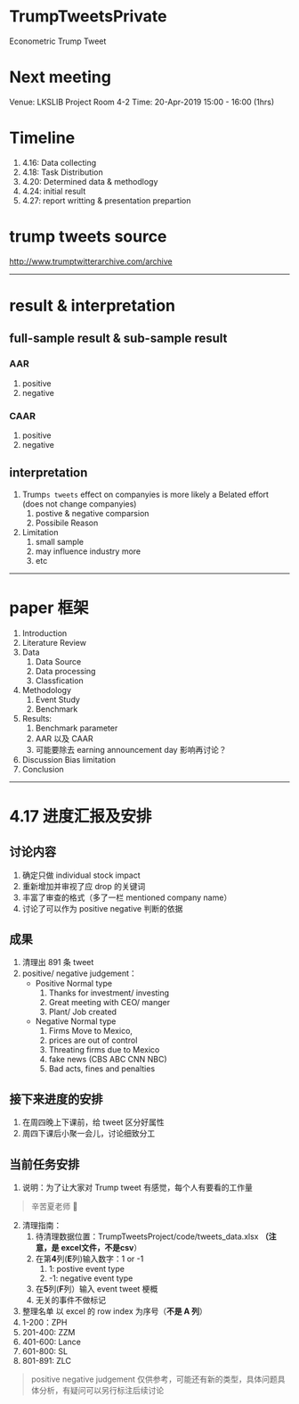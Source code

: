 # TrumpTweetsPrivate
Econometric Trump Tweet

# Next meeting
Venue: LKSLIB Project Room 4-2
Time: 20-Apr-2019 15:00 - 16:00 (1hrs)

# Timeline
1. 4.16: Data collecting
2. 4.18: Task Distribution
3. 4.20: Determined data & methodlogy
4. 4.24: initial result
5. 4.27: report writting & presentation prepartion 


# trump tweets source
http://www.trumptwitterarchive.com/archive
***
# result & interpretation
## full-sample result & sub-sample result
### AAR
1. positive
2. negative 
### CAAR
1. positive
2. negative 

## interpretation
1. Trump`s tweets` effect on companyies is more likely a Belated effort (does not change companyies)
    1. postive & negative comparsion
    2. Possibile Reason
2. Limitation
    1. small sample
    2. may influence industry more
    3. etc

***
# paper 框架

1. Introduction
2. Literature Review
3. Data
    1. Data Source
    1. Data processing
    1. Classfication
4. Methodology
    1. Event Study
    2. Benchmark
5. Results:
	1. Benchmark parameter
	2. AAR 以及 CAAR
	3. 可能要除去 earning announcement day 影响再讨论？
6. Discussion
	Bias
	limitation
7. Conclusion

***




# 4.17 进度汇报及安排
## 讨论内容
1. 确定只做 individual stock impact
2. 重新增加并审视了应 drop 的关键词
3. 丰富了审查的格式（多了一栏 mentioned company name）
4. 讨论了可以作为 positive negative 判断的依据

## 成果
1. 清理出 891 条 tweet 
2. positive/ negative judgement：
    + Positive Normal type
    	 1. Thanks for investment/ investing
    	 2. Great meeting with CEO/ manger
    	 3. Plant/ Job created
    + Negative Normal type
    	 1. Firms Move to Mexico,
    	 2. prices are out of control
    	 3. Threating firms due to Mexico
    	 4. fake news (CBS ABC CNN NBC)
    	 5. Bad acts, fines and penalties

## 接下来进度的安排
1. 在周四晚上下课前，给 tweet 区分好属性
2. 周四下课后小聚一会儿，讨论细致分工
## 当前任务安排
1. 说明：为了让大家对 Trump tweet 有感觉，每个人有要看的工作量
> 辛苦夏老师 🌝
2. 清理指南：
    1. 待清理数据位置：TrumpTweetsProject/code/tweets_data.xlsx **（注意，是 excel文件，不是csv**）
    2. 在第**4**列(**E**列)输入数字：1 or -1
        1. 1: postive event type
        2. -1: negative event type
    3. 在**5**列(**F**列）输入 event tweet 梗概
    4. 无关的事件不做标记
3. 整理名单
以 excel 的 row index 为序号（**不是 A 列**）
1. 1-200：ZPH
2. 201-400: ZZM
3. 401-600: Lance
4. 601-800: SL
5. 801-891: ZLC
> positive negative judgement 仅供参考，可能还有新的类型，具体问题具体分析，有疑问可以另行标注后续讨论


